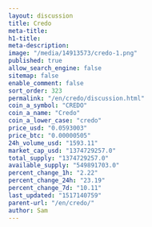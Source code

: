```yaml
---
layout: discussion
title: Credo
meta-title: 
h1-title: 
meta-description: 
image: "/media/14913573/credo-1.png"
published: true
allow_search_engine: false
sitemap: false
enable_comment: false
sort_order: 323
permalink: "/en/credo/discussion.html"
coin_a_symbol: "CREDO"
coin_a_name: "Credo"
coin_a_lower_case: "credo"
price_usd: "0.0593003"
price_btc: "0.00000505"
24h_volume_usd: "1593.11"
market_cap_usd: "1374729257.0"
total_supply: "1374729257.0"
available_supply: "549891703.0"
percent_change_1h: "2.22"
percent_change_24h: "23.19"
percent_change_7d: "10.11"
last_updated: "1517140759"
parent-url: "/en/credo/"
author: Sam
---
```


